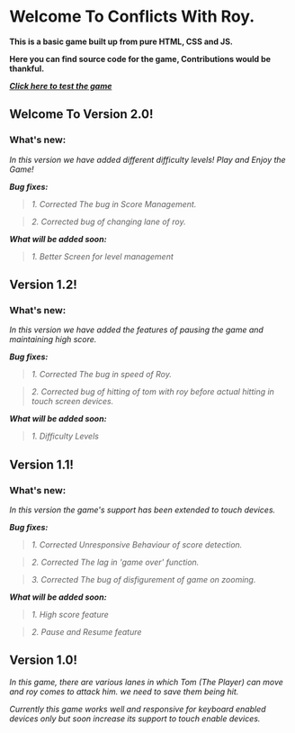 # Welcome To Conflicts With Roy.
**This is a basic game built up from pure HTML, CSS and JS.**

**Here you can find source code for the game, Contributions would be thankful.**

***[Click here to test the game](https://RsbhThakur.Github.io/cwr)***

## **Welcome To Version 2.0!**

### What's new:
_In this version we have added different difficulty levels! Play and Enjoy the Game!_

***Bug fixes:***
> _1. Corrected The bug in Score Management._

> _2. Corrected bug of changing lane of roy._

***What will be added soon:***
> _1. Better Screen for level management_

## **Version 1.2!**

### What's new:
_In this version we have added the features of pausing the game and maintaining high score._

***Bug fixes:***
> _1. Corrected The bug in speed of Roy._

> _2. Corrected bug of hitting of tom with roy before actual hitting in touch screen devices._

***What will be added soon:***
> _1. Difficulty Levels_

## **Version 1.1!**

### What's new:
_In this version the game's support has been extended to touch devices._

***Bug fixes:***
> _1. Corrected Unresponsive Behaviour of score detection._

> _2. Corrected The lag in 'game over' function._

> _3. Corrected The bug of disfigurement of game on zooming._

***What will be added soon:***
> _1. High score feature_

> _2. Pause and Resume feature_


## **Version 1.0!**
_In this game, there are various lanes in which Tom (The Player) can move and roy comes to attack him. we need to save them being hit._

_Currently this game works well and responsive for keyboard enabled devices only but soon increase its support to touch enable devices._
